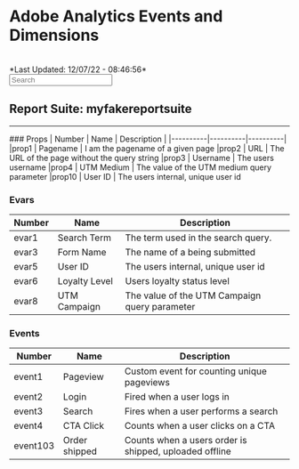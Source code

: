 
# Adobe Analytics Events and Dimensions
<br>
*Last Updated: 12/07/22 - 08:46:56*
<div id="variablesearch">
    <input name="search" placeholder="Search" value="">
</div>

## Report Suite: myfakereportsuite
<hr>
### Props
| Number | Name | Description |
|----------|----------|----------|
|prop1 | Pagename | I am the pagename of a given page
|prop2 | URL | The URL of the page without the query string
|prop3 | Username | The users username
|prop4 | UTM Medium | The value of the UTM medium query parameter
|prop10 | User ID | The users internal, unique user id


### Evars

| Number | Name | Description |
|----------|----------|----------|
|evar1|Search Term|The term used in the search query.|
|evar3|Form Name|The name of a being submitted|
|evar5|User ID|The users internal, unique user id|
|evar6|Loyalty Level|Users loyalty status level|
|evar8|UTM Campaign|The value of the UTM Campaign query parameter|



### Events

| Number | Name | Description |
|----------|----------|----------|
|event1|Pageview|Custom event for counting unique pageviews|
|event2|Login|Fired when a user logs in|
|event3|Search|Fires when a user performs a search|
|event4|CTA Click|Counts when a user clicks on a CTA|
|event103|Order shipped|Counts when a users order is shipped, uploaded offline|
